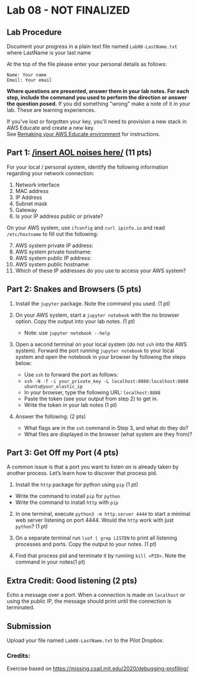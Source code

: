 # Lab 08 - NOT FINALIZED

## Lab Procedure

Document your progress in a plain text file named `Lab08-LastName.txt`  
where LastName is your last name

At the top of the file please enter your personal details as follows:

```
Name: Your name
Email: Your email

```

**Where questions are presented, answer them in your lab notes. For each step, include the command you used to perform the direction or answer the question posed.** If you did something "wrong" make a note of it in your lab. These are learning experiences.

If you've lost or forgotten your key, you'll need to provision a new stack in AWS Educate and create a new key.  
See [Remaking your AWS Educate environment](../../..) for instructions.

## Part 1: [/insert AOL noises here/](https://www.youtube.com/watch?v=D1UY7eDRXrs) (11 pts)

For your local / personal system, identify the following information regarding your network connection:

1. Network interface
2. MAC address
3. IP Address
4. Subnet mask
5. Gateway
6. Is your IP address public or private?

On your AWS system, use `ifconfig` and `curl ipinfo.io` and read `/etc/hostname` to fill out the following:

7. AWS system private IP address:
8. AWS system private hostname:
9. AWS system public IP address:
10. AWS system public hostname:
11. Which of these IP addresses do you use to access your AWS system?

## Part 2: Snakes and Browsers (5 pts)

1. Install the `jupyter` package. Note the command you used. (1 pt)

2. On your AWS system, start a `jupyter notebook` with the no browser option. Copy the output into your lab notes. (1 pt)

   - Note: use `jupyter notebook --help`

3. Open a second terminal on your local system (do not `ssh` into the AWS system). Forward the port running `jupyter notebook` to your local system and open the notebook in your browser by following the steps below:
   - Use `ssh` to forward the port as follows:
   - `ssh -N -f -i your_private_key -L localhost:8888:localhost:8888 ubuntu@your_elastic_ip`
   - In your browser, type the following URL: `localhost:8888`
   - Paste the token (see your output from step 2) to get in.
   - Write the token in your lab notes (1 pt)
4. Answer the following: (2 pts)
   - What flags are in the `ssh` command in Step 3, and what do they do?
   - What files are displayed in the browser (what system are they from)?

## Part 3: Get Off my Port (4 pts)

A common issue is that a port you want to listen on is already taken by another process. Let’s learn how to discover that process pid.

1. Install the `http` package for python using `pip` (1 pt)

- Write the command to install `pip` for `python`
- Write the command to install `http` with `pip`

2. In one terminal, execute `python3 -m http.server 4444` to start a minimal web server listening on port 4444. Would the `http` work with just `python`? (1 pt)

3. On a separate terminal run `lsof | grep LISTEN` to print all listening processes and ports. Copy the output to your notes. (1 pt)

4. Find that process pid and terminate it by running `kill <PID>`. Note the command in your notes(1 pt)

## Extra Credit: Good listening (2 pts)

Echo a message over a port. When a connection is made on `localhost` or using the public IP, the message should print until the connection is terminated.

## Submission

Upload your file named `Lab08-LastName.txt` to the Pilot Dropbox.

### Credits:

Exercise based on https://missing.csail.mit.edu/2020/debugging-profiling/
